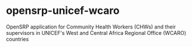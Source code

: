 # opensrp-unicef-wcaro
OpenSRP application for Community Health Workers (CHWs) and their supervisors in UNICEF's West and Central Africa Regional Office (WCARO) countries

